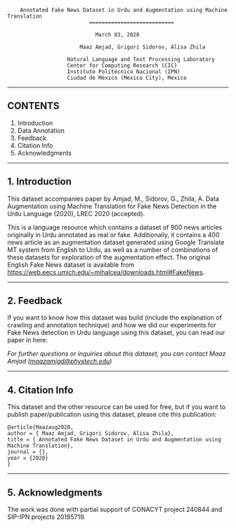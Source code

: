 
        Annotated Fake News Dataset in Urdu and Augmentation using Machine Translation
                              ===========================

                                March 03, 2020
                                
                           Maaz Amjad, Grigori Sidorov, Alisa Zhila

                       Natural Language and Text Processing Laboratory
                       Center for Computing Research (CIC)
                       Instituto Politécnico Nacional (IPN)
                       Ciudad de México (Mexico City), Mexico  
---
## CONTENTS
 1. Introduction
 2. Data Annotation
 3. Feedback
 4. Citation Info
 5. Acknowledgments
---

## 1. Introduction

This dataset accompanies paper by Amjad, M., Sidorov, G., Zhila, A. Data Augmentation using Machine Translation for Fake News Detection in the Urdu Language (2020), LREC 2020 (accepted).

This is a language resource which contains a dataset of 900 news articles originally in Urdu annotated as real or fake. Additionally, it contains a 400 news article as an augmentation dataset generated using Google Translate MT system from English to Urdu, as well as a number of combinations of these datasets for exploration of the augmentation effect.  The original English Fake News dataset is available from https://web.eecs.umich.edu/~mihalcea/downloads.html#FakeNews.

---

## 2. Feedback
If you want to know how this dataset was build (include the explanation of crawling and annotation technique) and how we did our experiments for Fake News detection in Urdu language using this dataset, you can read our paper in here:

*For further questions or inquiries about this dataset, you can contact Maaz Amjad (maazamjad@phystech.edu)* 

---

## 4. Citation Info
This dataset and the other resource can be used for free, but if you want to publish paper/publication using this dataset, please cite this publication:
```
@article{Maazaug2020,
author = { Maaz Amjad, Grigori Sidorov, Alisa Zhila},
title = { Annotated Fake News Dataset in Urdu and Augmentation using Machine Translation},
journal = {},
year = {2020}
}
```
---

## 5. Acknowledgments
The work was done with partial support of CONACYT project 240844 and SIP-IPN projects 20195719.


